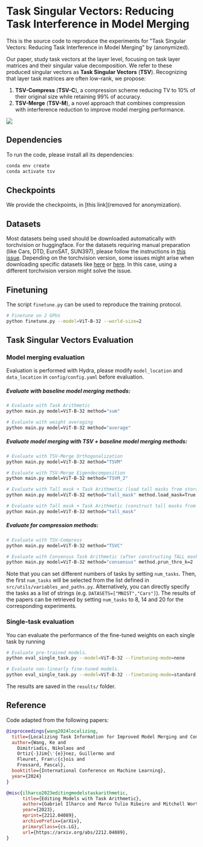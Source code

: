 # Task Singular Vectors: Reducing Task Interference in Model Merging

This is the source code to reproduce the experiments for "Task Singular Vectors: Reducing Task Interference in Model Merging" by (anonymized).

Our paper, study task vectors at the layer level, focusing on task layer matrices and their singular value decomposition. We refer to these produced singular vectors as **Task Singular Vectors** (**TSV**). Recognizing that layer task matrices are often low-rank, we propose:
1) **TSV-Compress** (**TSV-C**), a compression scheme reducing TV to 10\% of their original size while retaining 99\% of accuracy. 
2) **TSV-Merge** (**TSV-M**), a novel approach that combines compression with interference reduction to improve model merging performance.

![](figures/)

## Dependencies

To run the code, please install all its dependencies:
```sh
conda env create
conda activate tsv
```

## Checkpoints
We provide the checkpoints, in [this link](removed for anonymization).

## Datasets
Most datasets being used should be downloaded automatically with torchvision or huggingface. For the datasets requiring manual preparation (like Cars, DTD, EuroSAT, SUN397), please follow the instructions in [this issue](https://github.com/mlfoundations/task_vectors/issues/1). Depending on the torchvision version, some issues might arise when downloading specific datasets like [here](https://github.com/basveeling/pcam/issues/4) or [here](https://github.com/pytorch/vision/issues/5662). In this case, using a different torchvision version might solve the issue. 

## Finetuning
The script `finetune.py` can be used to reproduce the training protocol.
```sh 
# Finetune on 2 GPUs
python finetune.py --model=ViT-B-32 --world-size=2 
```

## Task Singular Vectors Evaluation

### Model merging evaluation

Evaluation is performed with Hydra, please modify `model_location` and `data_location` in `config/config.yaml` before evaluation. 

##### Evaluate with baseline model merging methods:
```bash
# Evaluate with Task Arithmetic
python main.py model=ViT-B-32 method="sum" 

# Evaluate with weight averaging
python main.py model=ViT-B-32 method="average"
```

##### Evaluate model merging with TSV + baseline model merging methods:
```bash
# Evaluate with TSV-Merge Orthogonalization
python main.py model=ViT-B-32 method="TSVM"

# Evaluate with TSV-Merge Eigendecomposition
python main.py model=ViT-B-32 method="TSVM_2"

# Evaluate with Tall mask + Task Arithmetic (load tall masks from storage)
python main.py model=ViT-B-32 method="tall_mask" method.load_mask=True

# Evaluate with Tall mask + Task Arithmetic (construct tall masks from scratch)
python main.py model=ViT-B-32 method="tall_mask"
```

##### Evaluate for compression methods:
``` bash
# Evaluate with TSV-Compress
python main.py model=ViT-B-32 method="TSVC"

# Evaluate with Consensus Task Arithmetic (after constructing TALL masks)
python main.py model=ViT-B-32 method="consensus" method.prun_thre_k=2
```

Note that you can set different numbers of tasks by setting `num_tasks`. Then, the first `num_tasks` will be selected from the list defined in `src/utils/variables_and_paths.py`. Alternatively, you can directly specify the tasks as a list of strings (e.g. `DATASETS=["MNIST","Cars"]`). The results of the papers can be retrieved by setting `num_tasks` to 8, 14 and 20 for the corresponding experiments.

### Single-task evaluation
You can evaluate the performance of the fine-tuned weights on each single task by running
```sh 
# Evaluate pre-trained models.
python eval_single_task.py --model=ViT-B-32 --finetuning-mode=none

# Evaluate non-linearly fine-tuned models.
python eval_single_task.py --model=ViT-B-32 --finetuning-mode=standard
```

The results are saved in the `results/` folder. 

## Reference
Code adapted from the following papers:
```bibtex
@inproceedings{wang2024localizing,
  title={Localizing Task Information for Improved Model Merging and Compression},
  author={Wang, Ke and
    Dimitriadis, Nikolaos and
    Ortiz{-}Jim{\'{e}}nez, Guillermo and
    Fleuret, Fran\c{c}ois and
    Frossard, Pascal},
  booktitle={International Conference on Machine Learning},
  year={2024}
}

@misc{ilharco2023editingmodelstaskarithmetic,
      title={Editing Models with Task Arithmetic}, 
      author={Gabriel Ilharco and Marco Tulio Ribeiro and Mitchell Wortsman and Suchin Gururangan and Ludwig Schmidt and Hannaneh Hajishirzi and Ali Farhadi},
      year={2023},
      eprint={2212.04089},
      archivePrefix={arXiv},
      primaryClass={cs.LG},
      url={https://arxiv.org/abs/2212.04089}, 
}
```

